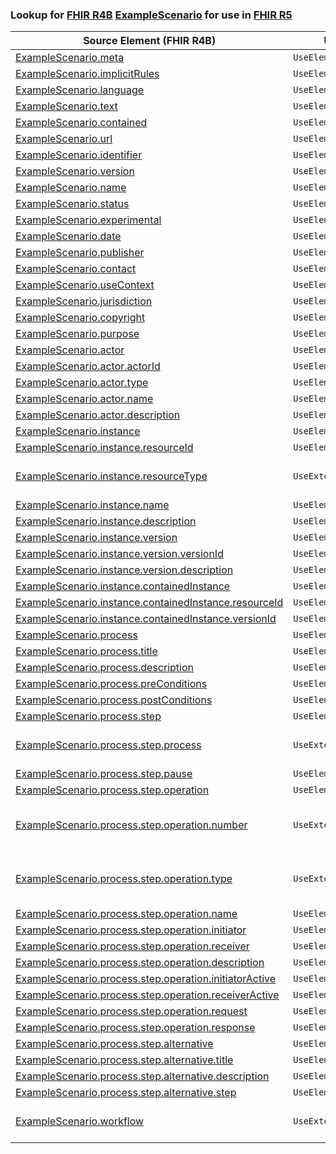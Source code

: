 ### Lookup for [FHIR R4B](https://hl7.org/fhir/R4B/) [ExampleScenario](https://hl7.org/fhir/R4B/ExampleScenario.html) for use in [FHIR R5](https://hl7.org/fhir/R5/)

| Source Element (FHIR R4B) | Usage | Target |
| -------------- | ----- | ------ |
| [ExampleScenario.meta](https://hl7.org/fhir/R4B/ExampleScenario.html#resource) | `UseElementSameName` | [ExampleScenario.meta](https://hl7.org/fhir/R5/ExampleScenario.html#resource) |
| [ExampleScenario.implicitRules](https://hl7.org/fhir/R4B/ExampleScenario.html#resource) | `UseElementSameName` | [ExampleScenario.implicitRules](https://hl7.org/fhir/R5/ExampleScenario.html#resource) |
| [ExampleScenario.language](https://hl7.org/fhir/R4B/ExampleScenario.html#resource) | `UseElementSameName` | [ExampleScenario.language](https://hl7.org/fhir/R5/ExampleScenario.html#resource) |
| [ExampleScenario.text](https://hl7.org/fhir/R4B/ExampleScenario.html#resource) | `UseElementSameName` | [ExampleScenario.text](https://hl7.org/fhir/R5/ExampleScenario.html#resource) |
| [ExampleScenario.contained](https://hl7.org/fhir/R4B/ExampleScenario.html#resource) | `UseElementSameName` | [ExampleScenario.contained](https://hl7.org/fhir/R5/ExampleScenario.html#resource) |
| [ExampleScenario.url](https://hl7.org/fhir/R4B/ExampleScenario.html#resource) | `UseElementSameName` | [ExampleScenario.url](https://hl7.org/fhir/R5/ExampleScenario.html#resource) |
| [ExampleScenario.identifier](https://hl7.org/fhir/R4B/ExampleScenario.html#resource) | `UseElementSameName` | [ExampleScenario.identifier](https://hl7.org/fhir/R5/ExampleScenario.html#resource) |
| [ExampleScenario.version](https://hl7.org/fhir/R4B/ExampleScenario.html#resource) | `UseElementSameName` | [ExampleScenario.version](https://hl7.org/fhir/R5/ExampleScenario.html#resource) |
| [ExampleScenario.name](https://hl7.org/fhir/R4B/ExampleScenario.html#resource) | `UseElementSameName` | [ExampleScenario.name](https://hl7.org/fhir/R5/ExampleScenario.html#resource) |
| [ExampleScenario.status](https://hl7.org/fhir/R4B/ExampleScenario.html#resource) | `UseElementSameName` | [ExampleScenario.status](https://hl7.org/fhir/R5/ExampleScenario.html#resource) |
| [ExampleScenario.experimental](https://hl7.org/fhir/R4B/ExampleScenario.html#resource) | `UseElementSameName` | [ExampleScenario.experimental](https://hl7.org/fhir/R5/ExampleScenario.html#resource) |
| [ExampleScenario.date](https://hl7.org/fhir/R4B/ExampleScenario.html#resource) | `UseElementSameName` | [ExampleScenario.date](https://hl7.org/fhir/R5/ExampleScenario.html#resource) |
| [ExampleScenario.publisher](https://hl7.org/fhir/R4B/ExampleScenario.html#resource) | `UseElementSameName` | [ExampleScenario.publisher](https://hl7.org/fhir/R5/ExampleScenario.html#resource) |
| [ExampleScenario.contact](https://hl7.org/fhir/R4B/ExampleScenario.html#resource) | `UseElementSameName` | [ExampleScenario.contact](https://hl7.org/fhir/R5/ExampleScenario.html#resource) |
| [ExampleScenario.useContext](https://hl7.org/fhir/R4B/ExampleScenario.html#resource) | `UseElementSameName` | [ExampleScenario.useContext](https://hl7.org/fhir/R5/ExampleScenario.html#resource) |
| [ExampleScenario.jurisdiction](https://hl7.org/fhir/R4B/ExampleScenario.html#resource) | `UseElementSameName` | [ExampleScenario.jurisdiction](https://hl7.org/fhir/R5/ExampleScenario.html#resource) |
| [ExampleScenario.copyright](https://hl7.org/fhir/R4B/ExampleScenario.html#resource) | `UseElementSameName` | [ExampleScenario.copyright](https://hl7.org/fhir/R5/ExampleScenario.html#resource) |
| [ExampleScenario.purpose](https://hl7.org/fhir/R4B/ExampleScenario.html#resource) | `UseElementSameName` | [ExampleScenario.purpose](https://hl7.org/fhir/R5/ExampleScenario.html#resource) |
| [ExampleScenario.actor](https://hl7.org/fhir/R4B/ExampleScenario.html#resource) | `UseElementSameName` | [ExampleScenario.actor](https://hl7.org/fhir/R5/ExampleScenario.html#resource) |
| [ExampleScenario.actor.actorId](https://hl7.org/fhir/R4B/ExampleScenario.html#resource) | `UseElementRenamed` | [ExampleScenario.actor.key](https://hl7.org/fhir/R5/ExampleScenario.html#resource) |
| [ExampleScenario.actor.type](https://hl7.org/fhir/R4B/ExampleScenario.html#resource) | `UseElementSameName` | [ExampleScenario.actor.type](https://hl7.org/fhir/R5/ExampleScenario.html#resource) |
| [ExampleScenario.actor.name](https://hl7.org/fhir/R4B/ExampleScenario.html#resource) | `UseElementRenamed` | [ExampleScenario.actor.title](https://hl7.org/fhir/R5/ExampleScenario.html#resource) |
| [ExampleScenario.actor.description](https://hl7.org/fhir/R4B/ExampleScenario.html#resource) | `UseElementSameName` | [ExampleScenario.actor.description](https://hl7.org/fhir/R5/ExampleScenario.html#resource) |
| [ExampleScenario.instance](https://hl7.org/fhir/R4B/ExampleScenario.html#resource) | `UseElementSameName` | [ExampleScenario.instance](https://hl7.org/fhir/R5/ExampleScenario.html#resource) |
| [ExampleScenario.instance.resourceId](https://hl7.org/fhir/R4B/ExampleScenario.html#resource) | `UseElementRenamed` | [ExampleScenario.instance.key](https://hl7.org/fhir/R5/ExampleScenario.html#resource) |
| [ExampleScenario.instance.resourceType](https://hl7.org/fhir/R4B/ExampleScenario.html#resource) | `UseExtension` | [http://hl7.org/fhir/4.3/StructureDefinition/extension-ExampleScenario.instance.resourceType](StructureDefinition-ext-R4B-ExampleScenario.in.resourceType.html) |
| [ExampleScenario.instance.name](https://hl7.org/fhir/R4B/ExampleScenario.html#resource) | `UseElementRenamed` | [ExampleScenario.instance.title](https://hl7.org/fhir/R5/ExampleScenario.html#resource) |
| [ExampleScenario.instance.description](https://hl7.org/fhir/R4B/ExampleScenario.html#resource) | `UseElementSameName` | [ExampleScenario.instance.description](https://hl7.org/fhir/R5/ExampleScenario.html#resource) |
| [ExampleScenario.instance.version](https://hl7.org/fhir/R4B/ExampleScenario.html#resource) | `UseElementSameName` | [ExampleScenario.instance.version](https://hl7.org/fhir/R5/ExampleScenario.html#resource) |
| [ExampleScenario.instance.version.versionId](https://hl7.org/fhir/R4B/ExampleScenario.html#resource) | `UseElementRenamed` | [ExampleScenario.instance.version.key](https://hl7.org/fhir/R5/ExampleScenario.html#resource) |
| [ExampleScenario.instance.version.description](https://hl7.org/fhir/R4B/ExampleScenario.html#resource) | `UseElementSameName` | [ExampleScenario.instance.version.description](https://hl7.org/fhir/R5/ExampleScenario.html#resource) |
| [ExampleScenario.instance.containedInstance](https://hl7.org/fhir/R4B/ExampleScenario.html#resource) | `UseElementSameName` | [ExampleScenario.instance.containedInstance](https://hl7.org/fhir/R5/ExampleScenario.html#resource) |
| [ExampleScenario.instance.containedInstance.resourceId](https://hl7.org/fhir/R4B/ExampleScenario.html#resource) | `UseElementRenamed` | [ExampleScenario.instance.containedInstance.instanceReference](https://hl7.org/fhir/R5/ExampleScenario.html#resource) |
| [ExampleScenario.instance.containedInstance.versionId](https://hl7.org/fhir/R4B/ExampleScenario.html#resource) | `UseElementRenamed` | [ExampleScenario.instance.containedInstance.versionReference](https://hl7.org/fhir/R5/ExampleScenario.html#resource) |
| [ExampleScenario.process](https://hl7.org/fhir/R4B/ExampleScenario.html#resource) | `UseElementSameName` | [ExampleScenario.process](https://hl7.org/fhir/R5/ExampleScenario.html#resource) |
| [ExampleScenario.process.title](https://hl7.org/fhir/R4B/ExampleScenario.html#resource) | `UseElementSameName` | [ExampleScenario.process.title](https://hl7.org/fhir/R5/ExampleScenario.html#resource) |
| [ExampleScenario.process.description](https://hl7.org/fhir/R4B/ExampleScenario.html#resource) | `UseElementSameName` | [ExampleScenario.process.description](https://hl7.org/fhir/R5/ExampleScenario.html#resource) |
| [ExampleScenario.process.preConditions](https://hl7.org/fhir/R4B/ExampleScenario.html#resource) | `UseElementSameName` | [ExampleScenario.process.preConditions](https://hl7.org/fhir/R5/ExampleScenario.html#resource) |
| [ExampleScenario.process.postConditions](https://hl7.org/fhir/R4B/ExampleScenario.html#resource) | `UseElementSameName` | [ExampleScenario.process.postConditions](https://hl7.org/fhir/R5/ExampleScenario.html#resource) |
| [ExampleScenario.process.step](https://hl7.org/fhir/R4B/ExampleScenario.html#resource) | `UseElementSameName` | [ExampleScenario.process.step](https://hl7.org/fhir/R5/ExampleScenario.html#resource) |
| [ExampleScenario.process.step.process](https://hl7.org/fhir/R4B/ExampleScenario.html#resource) | `UseExtension` | [http://hl7.org/fhir/4.3/StructureDefinition/extension-ExampleScenario.process.step.process](StructureDefinition-ext-R4B-ExampleScenario.pr.st.process.html) |
| [ExampleScenario.process.step.pause](https://hl7.org/fhir/R4B/ExampleScenario.html#resource) | `UseElementSameName` | [ExampleScenario.process.step.pause](https://hl7.org/fhir/R5/ExampleScenario.html#resource) |
| [ExampleScenario.process.step.operation](https://hl7.org/fhir/R4B/ExampleScenario.html#resource) | `UseElementSameName` | [ExampleScenario.process.step.operation](https://hl7.org/fhir/R5/ExampleScenario.html#resource) |
| [ExampleScenario.process.step.operation.number](https://hl7.org/fhir/R4B/ExampleScenario.html#resource) | `UseExtension` | [http://hl7.org/fhir/4.3/StructureDefinition/extension-ExampleScenario.process.step.operation.number](StructureDefinition-ext-R4B-ExampleScenario.pr.st.op.number.html) |
| [ExampleScenario.process.step.operation.type](https://hl7.org/fhir/R4B/ExampleScenario.html#resource) | `UseExtension` | [http://hl7.org/fhir/4.3/StructureDefinition/extension-ExampleScenario.process.step.operation.type](StructureDefinition-ext-R4B-ExampleScenario.pr.st.op.type.html) |
| [ExampleScenario.process.step.operation.name](https://hl7.org/fhir/R4B/ExampleScenario.html#resource) | `UseElementRenamed` | [ExampleScenario.process.step.operation.title](https://hl7.org/fhir/R5/ExampleScenario.html#resource) |
| [ExampleScenario.process.step.operation.initiator](https://hl7.org/fhir/R4B/ExampleScenario.html#resource) | `UseElementSameName` | [ExampleScenario.process.step.operation.initiator](https://hl7.org/fhir/R5/ExampleScenario.html#resource) |
| [ExampleScenario.process.step.operation.receiver](https://hl7.org/fhir/R4B/ExampleScenario.html#resource) | `UseElementSameName` | [ExampleScenario.process.step.operation.receiver](https://hl7.org/fhir/R5/ExampleScenario.html#resource) |
| [ExampleScenario.process.step.operation.description](https://hl7.org/fhir/R4B/ExampleScenario.html#resource) | `UseElementSameName` | [ExampleScenario.process.step.operation.description](https://hl7.org/fhir/R5/ExampleScenario.html#resource) |
| [ExampleScenario.process.step.operation.initiatorActive](https://hl7.org/fhir/R4B/ExampleScenario.html#resource) | `UseElementSameName` | [ExampleScenario.process.step.operation.initiatorActive](https://hl7.org/fhir/R5/ExampleScenario.html#resource) |
| [ExampleScenario.process.step.operation.receiverActive](https://hl7.org/fhir/R4B/ExampleScenario.html#resource) | `UseElementSameName` | [ExampleScenario.process.step.operation.receiverActive](https://hl7.org/fhir/R5/ExampleScenario.html#resource) |
| [ExampleScenario.process.step.operation.request](https://hl7.org/fhir/R4B/ExampleScenario.html#resource) | `UseElementSameName` | [ExampleScenario.process.step.operation.request](https://hl7.org/fhir/R5/ExampleScenario.html#resource) |
| [ExampleScenario.process.step.operation.response](https://hl7.org/fhir/R4B/ExampleScenario.html#resource) | `UseElementSameName` | [ExampleScenario.process.step.operation.response](https://hl7.org/fhir/R5/ExampleScenario.html#resource) |
| [ExampleScenario.process.step.alternative](https://hl7.org/fhir/R4B/ExampleScenario.html#resource) | `UseElementSameName` | [ExampleScenario.process.step.alternative](https://hl7.org/fhir/R5/ExampleScenario.html#resource) |
| [ExampleScenario.process.step.alternative.title](https://hl7.org/fhir/R4B/ExampleScenario.html#resource) | `UseElementSameName` | [ExampleScenario.process.step.alternative.title](https://hl7.org/fhir/R5/ExampleScenario.html#resource) |
| [ExampleScenario.process.step.alternative.description](https://hl7.org/fhir/R4B/ExampleScenario.html#resource) | `UseElementSameName` | [ExampleScenario.process.step.alternative.description](https://hl7.org/fhir/R5/ExampleScenario.html#resource) |
| [ExampleScenario.process.step.alternative.step](https://hl7.org/fhir/R4B/ExampleScenario.html#resource) | `UseElementSameName` | [ExampleScenario.process.step.alternative.step](https://hl7.org/fhir/R5/ExampleScenario.html#resource) |
| [ExampleScenario.workflow](https://hl7.org/fhir/R4B/ExampleScenario.html#resource) | `UseExtension` | [http://hl7.org/fhir/4.3/StructureDefinition/extension-ExampleScenario.workflow](StructureDefinition-ext-R4B-ExampleScenario.workflow.html) |
